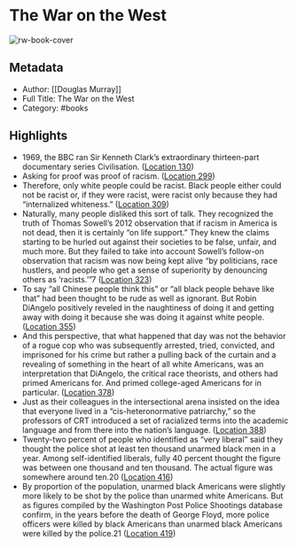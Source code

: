 # The War on the West

![rw-book-cover](https://m.media-amazon.com/images/I/81GY-i6D1FL._SY160.jpg)

## Metadata
- Author: [[Douglas Murray]]
- Full Title: The War on the West
- Category: #books

## Highlights
- 1969, the BBC ran Sir Kenneth Clark’s extraordinary thirteen-part documentary series Civilisation. ([Location 130](https://readwise.io/to_kindle?action=open&asin=B09HSBM23P&location=130))
- Asking for proof was proof of racism. ([Location 299](https://readwise.io/to_kindle?action=open&asin=B09HSBM23P&location=299))
- Therefore, only white people could be racist. Black people either could not be racist or, if they were racist, were racist only because they had “internalized whiteness.” ([Location 309](https://readwise.io/to_kindle?action=open&asin=B09HSBM23P&location=309))
- Naturally, many people disliked this sort of talk. They recognized the truth of Thomas Sowell’s 2012 observation that if racism in America is not dead, then it is certainly “on life support.” They knew the claims starting to be hurled out against their societies to be false, unfair, and much more. But they failed to take into account Sowell’s follow-on observation that racism was now being kept alive “by politicians, race hustlers, and people who get a sense of superiority by denouncing others as ‘racists.’”7 ([Location 323](https://readwise.io/to_kindle?action=open&asin=B09HSBM23P&location=323))
- To say “all Chinese people think this” or “all black people behave like that” had been thought to be rude as well as ignorant. But Robin DiAngelo positively reveled in the naughtiness of doing it and getting away with doing it because she was doing it against white people. ([Location 355](https://readwise.io/to_kindle?action=open&asin=B09HSBM23P&location=355))
- And this perspective, that what happened that day was not the behavior of a rogue cop who was subsequently arrested, tried, convicted, and imprisoned for his crime but rather a pulling back of the curtain and a revealing of something in the heart of all white Americans, was an interpretation that DiAngelo, the critical race theorists, and others had primed Americans for. And primed college-aged Americans for in particular. ([Location 378](https://readwise.io/to_kindle?action=open&asin=B09HSBM23P&location=378))
- Just as their colleagues in the intersectional arena insisted on the idea that everyone lived in a “cis-heteronormative patriarchy,” so the professors of CRT introduced a set of racialized terms into the academic language and from there into the nation’s language. ([Location 388](https://readwise.io/to_kindle?action=open&asin=B09HSBM23P&location=388))
- Twenty-two percent of people who identified as “very liberal” said they thought the police shot at least ten thousand unarmed black men in a year. Among self-identified liberals, fully 40 percent thought the figure was between one thousand and ten thousand. The actual figure was somewhere around ten.20 ([Location 416](https://readwise.io/to_kindle?action=open&asin=B09HSBM23P&location=416))
- By proportion of the population, unarmed black Americans were slightly more likely to be shot by the police than unarmed white Americans. But as figures compiled by the Washington Post Police Shootings database confirm, in the years before the death of George Floyd, more police officers were killed by black Americans than unarmed black Americans were killed by the police.21 ([Location 419](https://readwise.io/to_kindle?action=open&asin=B09HSBM23P&location=419))
